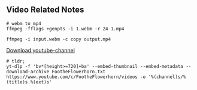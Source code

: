 ## Video Related Notes


```
# webm to mp4
ffmpeg -fflags +genpts -i 1.webm -r 24 1.mp4

ffmpeg -i input.webm -c copy output.mp4
```


[Download youtube-channel](https://write.corbpie.com/downloading-a-youtube-channel-with-yt-dlp/)
```
# tldr;
yt-dlp -f 'bv*[height>=720]+ba' --embed-thumbnail --embed-metadata --download-archive FootheFlowerhorn.txt https://www.youtube.com/c/FootheFlowerhorn/videos -o '%(channel)s/%(title)s.%(ext)s'
```
